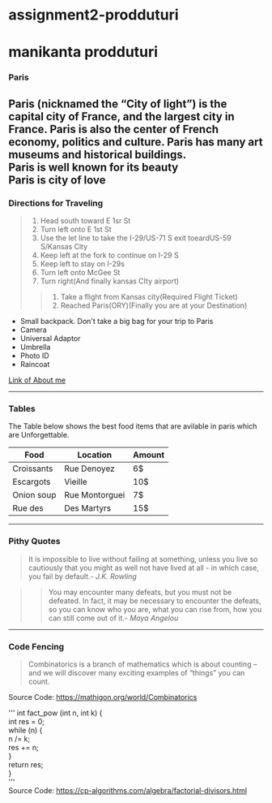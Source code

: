 # assignment2-prodduturi

# manikanta prodduturi
### Paris

Paris (nicknamed the “City of light”) is the capital city of France, and the largest city in France. Paris is also the center of French **economy**, **politics** and **culture**. Paris has many art museums and historical buildings.<br>
**Paris is well known for its beauty**<br>
**Paris is city of love**
---
### Directions for Traveling
> 1. Head south toward E 1sr St
> 2. Turn left onto E 1st St
> 3. Use the let line to take the I-29/US-71 S exit toeardUS-59 S/Kansas City
> 4. Keep left at the fork to continue on I-29 S
> 5. Keep left to stay on I-29s
> 6. Turn left onto McGee St
> 7. Turn right(And finally kansas CIty airport)
>> 1. Take a flight from Kansas city(Required Flight Ticket)
>> 2. Reached Paris(ORY)(Finally you are at your Destination)

* Small backpack. Don't take a big bag for your trip to Paris
* Camera
* Universal Adaptor
* Umbrella
* Photo ID
* Raincoat

[Link of About me](https://github.com/ManikantaProdduturi/assignment2-prodduturi/blob/main/AboutMe.md)

--------------------
### Tables

The Table below shows the best food items that are avilable in paris which are Unforgettable.

| Food              | Location             | Amount  |
| ---               | ---                  | ---     |
| Croissants        | Rue Denoyez          | 6$      |
| Escargots         | Vieille              | 10$     |
| Onion soup        | Rue Montorguei       | 7$      |
| Rue des           | Des Martyrs          | 15$     |

--------------------

### Pithy Quotes

> It is impossible to live without failing at something, unless you live so cautiously that you might as well not have lived at all - in which case, you fail by default.- *J.K. Rowling*

>> You may encounter many defeats, but you must not be defeated. In fact, it may be necessary to encounter the defeats, so you can know who you are, what you can rise from, how you can still come out of it.- *Maya Angelou*

--------------------

### Code Fencing

> Combinatorics is a branch of mathematics which is about counting – and we will discover many exciting  examples of “things” you can count.<br>

Source Code: <https://mathigon.org/world/Combinatorics><br>

'''
int fact_pow (int n, int k) {<br>
    int res = 0;<br>
    while (n) {<br>
        n /= k;<br>
        res += n;<br>
    }<br>
    return res;<br>
}<br>
'''<br>
Source Code: <https://cp-algorithms.com/algebra/factorial-divisors.html>
